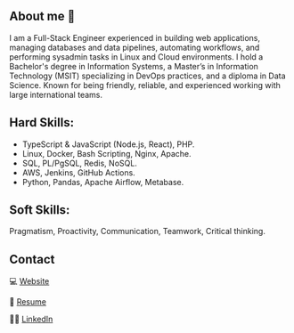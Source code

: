 ## About me 👋
I am a Full-Stack Engineer experienced in building web applications, managing databases and data pipelines, automating workflows, and performing sysadmin tasks in Linux and Cloud environments. I hold a Bachelor's degree in Information Systems, a Master’s in Information Technology (MSIT) specializing in DevOps practices, and a diploma in Data Science. Known for being friendly, reliable, and experienced working with large international teams.

## Hard Skills:
- TypeScript & JavaScript (Node.js, React), PHP.
- Linux, Docker, Bash Scripting, Nginx, Apache.
- SQL, PL/PgSQL, Redis, NoSQL.
- AWS, Jenkins, GitHub Actions. 
- Python, Pandas, Apache Airflow, Metabase.

## Soft Skills:
Pragmatism, Proactivity, Communication, Teamwork, Critical thinking.

## Contact
💻 [Website](https://jesusandres31.github.io/)

📄 [Resume](https://bit.ly/jesusandreszini-resume) 

🧑‍💼 [LinkedIn](https://www.linkedin.com/in/jesusandreszini/)
